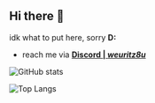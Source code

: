 ## Hi there 👋

idk what to put here, sorry **D:**

- reach me via **[Discord | *weuritz8u*](https://discord.gg/9Jh8B8pkJa)**

![GitHub stats](https://github-readme-stats.vercel.app/api?username=weuritz8u&theme=neon&show_icons=true)

![Top Langs](https://github-readme-stats.vercel.app/api/top-langs/?username=weuritz8u&theme=neon&layout=compact&hide=markdown&text_color=ffffff)

<!--

&langs_count=20

**weuritz8u/weuritz8u** is a ✨ _special_ ✨ repository because its `README.md` (this file) appears on your GitHub profile.

Here are some ideas to get you started:

- 🔭 I’m currently working on ...
- 🌱 I’m currently learning ...
- 👯 I’m looking to collaborate on ...
- 🤔 I’m looking for help with ...
- 💬 Ask me about ...
- 📫 How to reach me: ...
- 😄 Pronouns: ...
- ⚡ Fun fact: ...

pfp: https://de.wikipedia.org/wiki/Rockwell_B-1#/media/Datei:B1_fire.jpg

-->
